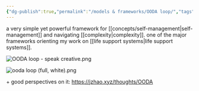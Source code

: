 ```yaml
---
{"dg-publish":true,"permalink":"/models & frameworks/OODA loop/","tags":["framework","sensemaking","🌱"],"created":"2024-02-20T18:49:22.179-03:00","updated":"2024-07-23T01:51:10.641-03:00"}
---
```


a very simple yet powerful framework for [[concepts/self-management\|self-management]] and navigating [[complexity\|complexity]]. one of the major frameworks orienting my work on [[life support systems\|life support systems]].

![OODA loop - speak creative.png](/img/user/assets/OODA%20loop%20-%20speak%20creative.png)

![ooda loop (full, white).png](/img/user/assets/ooda%20loop%20(full,%20white).png)

\+ good perspectives on it: https://jzhao.xyz/thoughts/OODA